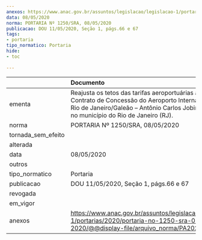 ```yaml
---
anexos: https://www.anac.gov.br/assuntos/legislacao/legislacao-1/portarias/2020/portaria-no-1250-sra-08-05-2020/@@display-file/arquivo_norma/PA2020-1250.pdf
data: 08/05/2020
norma: PORTARIA Nº 1250/SRA, 08/05/2020
publicacao: DOU 11/05/2020, Seção 1, págs.66 e 67
tags:
- portaria
tipo_normatico: Portaria
hide: 
- toc 
 
---
```


|                    | Documento                                                                                                                                                                                                    |
|:-------------------|:-------------------------------------------------------------------------------------------------------------------------------------------------------------------------------------------------------------|
| ementa             | Reajusta os tetos das tarifas aeroportuárias aplicáveis ao Contrato de Concessão do Aeroporto Internacional do Rio de Janeiro/Galeão – Antônio Carlos Jobim, localizado no município do Rio de Janeiro (RJ). |
| norma              | PORTARIA Nº 1250/SRA, 08/05/2020                                                                                                                                                                             |
| tornada_sem_efeito |                                                                                                                                                                                                              |
| alterada           |                                                                                                                                                                                                              |
| data               | 08/05/2020                                                                                                                                                                                                   |
| outros             |                                                                                                                                                                                                              |
| tipo_normatico     | Portaria                                                                                                                                                                                                     |
| publicacao         | DOU 11/05/2020, Seção 1, págs.66 e 67                                                                                                                                                                        |
| revogada           |                                                                                                                                                                                                              |
| em_vigor           |                                                                                                                                                                                                              |
| anexos             | https://www.anac.gov.br/assuntos/legislacao/legislacao-1/portarias/2020/portaria-no-1250-sra-08-05-2020/@@display-file/arquivo_norma/PA2020-1250.pdf                                                         |